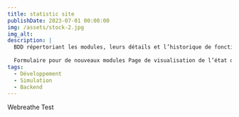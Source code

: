 ```yaml
---
title: statistic site
publishDate: 2023-07-01 00:00:00
img: /assets/stock-2.jpg
img_alt:
description: |
  BDD répertoriant les modules, leurs détails et l’historique de fonctionnement
  
  Formulaire pour de nouveaux modules Page de visualisation de l’état de fonctionnement des modules Notifications visuelles en cas de dysfonctionnement d’un module
tags:
  - Développement
  - Simulation 
  - Backend
---
```


Webreathe Test